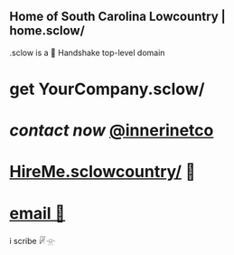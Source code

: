 ## Home of South Carolina Lowcountry | home.sclow/ 
.sclow is a 🤝 Handshake top-level domain

# get YourCompany.sclow/
# *contact now* [@innerinetco](https://twitter.com/innerinetco) 
# [HireMe.sclowcountry/](http://hireme.sclowcountry.hns.is/) 🚀
# [email 📧](mailto:innerinetcompany@gmail.com) 

























i scribe 𓏞𓁿
